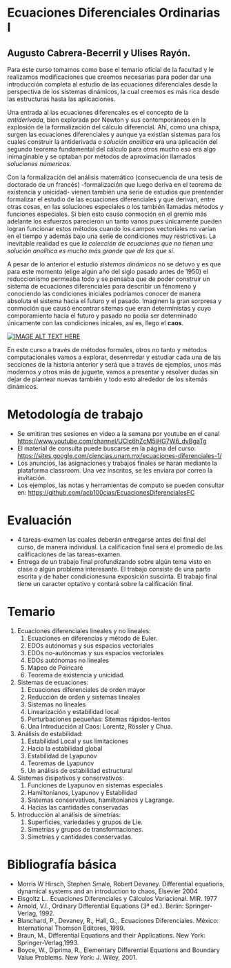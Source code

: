 # Ecuaciones Diferenciales Ordinarias I
## Augusto Cabrera-Becerril y Ulises Rayón.

Para este curso tomamos como base el temario oficial de la facultad y le realizamos modificaciones que creemos necesarias para poder dar una introducción completa al estudio de las ecuaciones diferenciales desde la perspectiva de los sistemas dinámicos, la cual creemos es más rica desde las estructuras hasta las aplicaciones.

Una entrada al las ecuaciones diferencales es el concepto de la _antiderivada_, bien explorada por Newton y sus contemporáneos en la explosión de la formalización del cálculo diferencial. Ahí, como una chispa, surgen las ecuaciones diferenciales y aunque ya existían sistemas para los cuales construir la antiderivada o _solución analítica_ era una aplicación del segundo teorema fundamental del cálculo para otros mucho eso era algo inimaginable y se optaban por métodos de aproximación llamados _soluciones númericas_.

Con la formalización del análisis matemático (consecuencia de una tesis de doctorado de un francés) -formalización que luego deriva en el teorema de existencia y unicidad- vienen también una serie de estudios que prentender formalizar el estudio de las ecuaciones diferenciales y que derivan, entre otras cosas, en las soluciones especiales o los también llamadas métodos y funciones especiales. Si bien esto causo conmoción en el gremio más adelante los esfuerzos parecieron un tanto vanos pues únicamente pueden logran funcionar estos métodos cuando los campos vectoriales no varían en el tiempo y además bajo una serie de condiciones muy restrictivas. La inevitable realidad es que _la colección de ecuaciones que no tienen una solución analítica es mucho más grande que de las que sí_.

A pesar de lo anterior el estudio _sistemas dinámicos_ no se detuvo y es que para este momento (elige algún año del siglo pasado antes de 1950) el reduccionismo permeaba todo y se pensaba que de poder construir un sistema de ecuaciones diferenciales para describir un fénomeno y conociendo las condiciones iniciales podríamos conocer de manera absoluta el sistema hacia el futuro y el pasado. Imaginen la gran sorpresa y conmoción que causó encontrar sitemas que eran deterministas y cuyo comporamiento hacia el futuro y pasado no podía ser determinado únicamente con las condiciones inicales, así es, llego el **caos**.


[![IMAGE ALT TEXT HERE](https://img.youtube.com/vi/Rz2yEMeKZuE/0.jpg)](https://www.youtube.com/watch?v=Rz2yEMeKZuE)

En este curso a través de métodos formales, otros no tanto y métodos computacionales vamos a explorar, desenrredar y estudiar cada una de las secciones de la historia anterior y será que a través de ejemplos, unos más modernos y otros más de juguete, vamos a presentar y resolver dudas sin dejar de plantear nuevas también y todo esto alrededor de los sitemás dinámicos. 

# Metodología de trabajo
* Se emitiran tres sesiones en video a la semana por youtube en el canal https://www.youtube.com/channel/UClc6hZcM5iHG7W6_dvBgaTg
* El material de consulta puede buscarse en la página del curso: https://sites.google.com/ciencias.unam.mx/ecuaciones-diferenciales-1/
* Los anuncios, las asignaciones y trabajos finales se haran mediante la plataforma classroom. Una vez inscritos, se les enviara por correo la invitación.
* Los ejemplos, las notas y herramientas de computo se pueden consultar en: https://github.com/acb100cias/EcuacionesDiferencialesFC

# Evaluación
* 4 tareas-examen las cuales deberán entregarse antes del final del curso, de manera individual. La calificacion final será el promedio de las calificaciones de las tareas-examen.
* Entrega de un trabajo final profundizando sobre algún tema visto en clase o algún problema interesante. El trabajo consiste de una parte escrita y de haber condicionesuna exposición suscinta. El trabajo final tiene un caracter optativo y contará sobre la calificación final.



# Temario
1. Ecuaciones diferenciales lineales y no lineales:
    1. Ecuaciones en diferencias y método de Euler.
    2. EDOs autónomas y sus espacios vectoriales
    3. EDOs no-autónomas y sus espacios vectoriales
    4. EDOs autónomas no lineales
    5. Mapeo de Poincaré
    6. Teorema de existencia y unicidad.
2. Sistemas de ecuaciones:
    1. Ecuaciones diferenciales de orden mayor
    2. Reducción de orden y sistemas lineales
    3. Sistemas no lineales
    4. Linearización y estabilidad local
    5. Perturbaciones pequeñas: Sitemas rápidos-lentos
    6. Una Introducción al Caos: Lorentz, Rössler y Chua.
3. Análisis de estabilidad:
    1. Estabilidad Local y sus limitaciones
    2. Hacia la estabilidad global
    3. Estabilidad de Lyapunov
    4. Teoremas de Lyapunov
    5. Un análisis de estabilidad estructural
4. Sistemas disipativos y conservativos:
    1. Funciones de Lyapunov en sistemas especiales
    2. Hamiltonianos, Lyapunov y Estabilidad
    3. Sistemas conservativos, hamiltonianos y Lagrange.
    4. Hacias las cantidades conservadas
5. Introducción al análisis de simetrías:
    1. Superficies, variedades y grupos de Lie.
    2. Simetrías y grupos de transformaciones.
    3. Simetrías y cantidades conservadas.


# Bibliografía básica
* Morris W Hirsch, Stephen Smale, Robert Devaney. Differential equations, dynamical systems and an introduction to chaos, Elsevier 2004
* Elsgoltz L.. Ecuaciones Diferenciales y Cálculos Variacional. MIR. 1977
* Arnold, V.I., Ordinary Differential Equations (3ª ed.). Berlin: Springer-Verlag, 1992.
* Blanchard, P., Devaney, R., Hall, G.,. Ecuaciones Diferenciales. México: International Thomson Editores, 1999.
* Braun, M., Differential Equations and their Applications. New York: Springer-Verlag,1993.
* Boyce, W., Diprima, R., Elementary Differential Equations and Boundary Value Problems. New York: J. Wiley, 2001.

